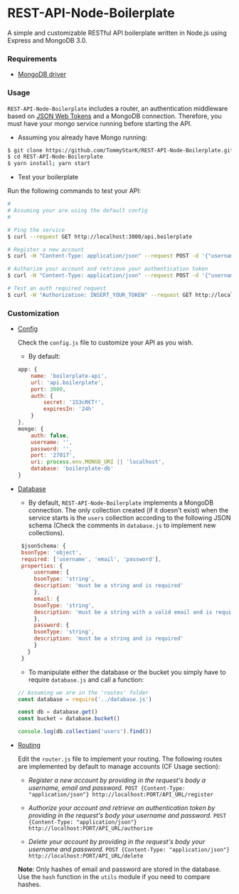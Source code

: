 # REST-API-Node-Boilerplate

A simple and customizable RESTful API boilerplate written in Node.js using Express and MongoDB 3.0.

### Requirements

- [MongoDB driver](http://mongodb.github.io/node-mongodb-native/3.0/)

### Usage

`REST-API-Node-Boilerplate` includes a router, an authentication middleware based on [JSON Web Tokens](https://jwt.io/) 
and a MongoDB connection. Therefore, you must have your mongo service running before starting the API.

- Assuming you already have Mongo running:

```bash
$ git clone https://github.com/TommyStarK/REST-API-Node-Boilerplate.git
$ cd REST-API-Node-Boilerplate
$ yarn install; yarn start
```

- Test your boilerplate

Run the following commands to test your API:

 ```bash
#
# Assuming your are using the default config
#

# Ping the service 
$ curl --request GET http://localhost:3000/api.boilerplate

# Register a new account
$ curl -H "Content-Type: application/json" --request POST -d '{"username":"test", "email":"test@test.com", "password":"test"}' http://localhost:3000/api.boilerplate/register

# Authorize your account and retrieve your authentication token
$ curl -H "Content-Type: application/json" --request POST -d '{"username":"test", "password":"test"}' http://localhost:3000/api.boilerplate/authorize

# Test an auth required request
$ curl -H "Authorization: INSERT_YOUR_TOKEN" --request GET http://localhost:3000/api.boilerplate/hello
 ```

### Customization

- [Config](https://github.com/TommyStarK/REST-API-Node-Boilerplate/blob/master/config.js)

    Check the `config.js` file to customize your API as you wish. 
    
    * By default:

    ```js
    app: {
        name: 'boilerplate-api',
        url: 'api.boilerplate',
        port: 3000,
        auth: {
            secret: '1S3cR€T!',
            expiresIn: '24h'
        }
    },
    mongo: {
        auth: false,
        username: '',
        password: '',
        port: '27017',
        uri: process.env.MONGO_URI || 'localhost',
        database: 'boilerplate-db'
    }
    ```

- [Database](https://github.com/TommyStarK/REST-API-Node-Boilerplate/blob/master/database.js)

   * By default, `REST-API-Node-Boilerplate` implements a MongoDB connection. The only collection
   created (if it doesn't exist) when the service starts is the `users` collection according to
   the following JSON schema (Check the comments in `database.js` to implement new collections).
   

   ```js
    $jsonSchema: {
    bsonType: 'object',
    required: ['username', 'email', 'password'],
    properties: {
        username: {
        bsonType: 'string',
        description: 'must be a string and is required'
        },
        email: {
        bsonType: 'string',
        description: 'must be a string with a valid email and is required'
        },
        password: {
        bsonType: 'string',
        description: 'must be a string and is required'
        }
      }
    }
   ```


   * To manipulate either the database or the bucket you simply have to require `database.js` and
   call a function:


   ```js
   // Assuming we are in the 'routes' folder     
   const database = require('../database.js')

   const db = database.get()
   const bucket = database.bucket()

   console.log(db.collection('users').find())
   ```



- [Routing](https://github.com/TommyStarK/REST-API-Node-Boilerplate/blob/master/routes/router.js)

    Edit the `router.js` file to implement your routing. The following routes are implemented by 
    default to manage accounts (CF Usage section):
     
   * *Register a new account by providing in the request's body a username, email and password.*
   `POST {Content-Type: "application/json"} http://localhost:PORT/API_URL/register`


   * *Authorize your account and retrieve an authentication token by providing in the request's body your username and password.*
   `POST {Content-Type: "application/json"} http://localhost:PORT/API_URL/authorize`

    
   * *Delete your account by providing in the request's body your username and password.*
   `POST {Content-Type: "application/json"} http://localhost:PORT/API_URL/delete`

  
   **Note**: Only hashes of email and password are stored in the database. Use the `hash` function in the 
   `utils` module if you need to compare hashes.